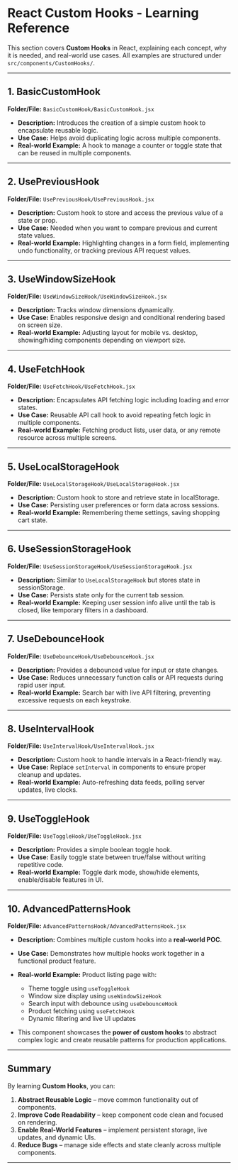 # React Custom Hooks - Learning Reference

This section covers **Custom Hooks** in React, explaining each concept, why it is needed, and real-world use cases. All examples are structured under `src/components/CustomHooks/`.

---

## 1. BasicCustomHook

**Folder/File:** `BasicCustomHook/BasicCustomHook.jsx`  

- **Description:** Introduces the creation of a simple custom hook to encapsulate reusable logic.  
- **Use Case:** Helps avoid duplicating logic across multiple components.  
- **Real-world Example:** A hook to manage a counter or toggle state that can be reused in multiple components.

---

## 2. UsePreviousHook

**Folder/File:** `UsePreviousHook/UsePreviousHook.jsx`  

- **Description:** Custom hook to store and access the previous value of a state or prop.  
- **Use Case:** Needed when you want to compare previous and current state values.  
- **Real-world Example:** Highlighting changes in a form field, implementing undo functionality, or tracking previous API request values.

---

## 3. UseWindowSizeHook

**Folder/File:** `UseWindowSizeHook/UseWindowSizeHook.jsx`  

- **Description:** Tracks window dimensions dynamically.  
- **Use Case:** Enables responsive design and conditional rendering based on screen size.  
- **Real-world Example:** Adjusting layout for mobile vs. desktop, showing/hiding components depending on viewport size.

---

## 4. UseFetchHook

**Folder/File:** `UseFetchHook/UseFetchHook.jsx`  

- **Description:** Encapsulates API fetching logic including loading and error states.  
- **Use Case:** Reusable API call hook to avoid repeating fetch logic in multiple components.  
- **Real-world Example:** Fetching product lists, user data, or any remote resource across multiple screens.

---

## 5. UseLocalStorageHook

**Folder/File:** `UseLocalStorageHook/UseLocalStorageHook.jsx`  

- **Description:** Custom hook to store and retrieve state in localStorage.  
- **Use Case:** Persisting user preferences or form data across sessions.  
- **Real-world Example:** Remembering theme settings, saving shopping cart state.

---

## 6. UseSessionStorageHook

**Folder/File:** `UseSessionStorageHook/UseSessionStorageHook.jsx`  

- **Description:** Similar to `UseLocalStorageHook` but stores state in sessionStorage.  
- **Use Case:** Persists state only for the current tab session.  
- **Real-world Example:** Keeping user session info alive until the tab is closed, like temporary filters in a dashboard.

---

## 7. UseDebounceHook

**Folder/File:** `UseDebounceHook/UseDebounceHook.jsx`  

- **Description:** Provides a debounced value for input or state changes.  
- **Use Case:** Reduces unnecessary function calls or API requests during rapid user input.  
- **Real-world Example:** Search bar with live API filtering, preventing excessive requests on each keystroke.

---

## 8. UseIntervalHook

**Folder/File:** `UseIntervalHook/UseIntervalHook.jsx`  

- **Description:** Custom hook to handle intervals in a React-friendly way.  
- **Use Case:** Replace `setInterval` in components to ensure proper cleanup and updates.  
- **Real-world Example:** Auto-refreshing data feeds, polling server updates, live clocks.

---

## 9. UseToggleHook

**Folder/File:** `UseToggleHook/UseToggleHook.jsx`  

- **Description:** Provides a simple boolean toggle hook.  
- **Use Case:** Easily toggle state between true/false without writing repetitive code.  
- **Real-world Example:** Toggle dark mode, show/hide elements, enable/disable features in UI.

---

## 10. AdvancedPatternsHook

**Folder/File:** `AdvancedPatternsHook/AdvancedPatternsHook.jsx`  

- **Description:** Combines multiple custom hooks into a **real-world POC**.  
- **Use Case:** Demonstrates how multiple hooks work together in a functional product feature.  
- **Real-world Example:** Product listing page with:  
  - Theme toggle using `useToggleHook`  
  - Window size display using `useWindowSizeHook`  
  - Search input with debounce using `useDebounceHook`  
  - Product fetching using `useFetchHook`  
  - Dynamic filtering and live UI updates  

- This component showcases the **power of custom hooks** to abstract complex logic and create reusable patterns for production applications.

---

## Summary

By learning **Custom Hooks**, you can:

1. **Abstract Reusable Logic** – move common functionality out of components.  
2. **Improve Code Readability** – keep component code clean and focused on rendering.  
3. **Enable Real-World Features** – implement persistent storage, live updates, and dynamic UIs.  
4. **Reduce Bugs** – manage side effects and state cleanly across multiple components.  

---
